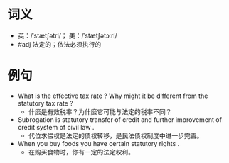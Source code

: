 # 词义
- 英：/ˈstætʃətri/； 美：/ˈstætʃətɔːri/
- #adj 法定的；依法必须执行的
# 例句
- What is the effective tax rate ? Why might it be different from the statutory tax rate ?
	- 什麽是有效税率？为什麽它可能与法定的税率不同？
- Subrogation is statutory transfer of credit and further improvement of credit system of civil law .
	- 代位求偿权是法定的债权转移，是民法债权制度中进一步完善。
- When you buy foods you have certain statutory rights .
	- 在购买食物时，你有一定的法定权利。
